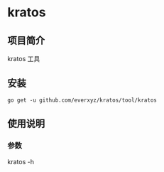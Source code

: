 # kratos

## 项目简介
kratos 工具

## 安装

`go get -u github.com/everxyz/kratos/tool/kratos`

## 使用说明

### 参数

kratos -h
